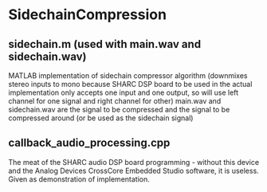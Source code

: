 # SidechainCompression

## sidechain.m (used with main.wav and sidechain.wav)
MATLAB implementation of sidechain compressor algorithm
(downmixes stereo inputs to mono because SHARC DSP board
to be used in the actual implementation only accepts one
input and one output, so will use left channel for one
signal and right channel for other)
main.wav and sidechain.wav are the signal to be compressed
and the signal to be compressed around (or be used as the
sidechain signal)

## callback_audio_processing.cpp
The meat of the SHARC audio DSP board programming - without
this device and the Analog Devices CrossCore Embedded Studio
software, it is useless. Given as demonstration of implementation.
